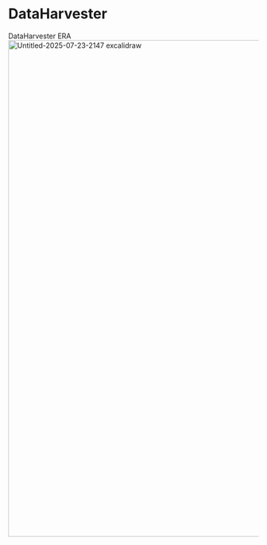 # DataHarvester
DataHarvester
ERA
<img width="1566" height="997" alt="Untitled-2025-07-23-2147 excalidraw" src="https://github.com/user-attachments/assets/a2d567a0-b38c-4ab4-ad35-b7ddfb06ec7a" />
